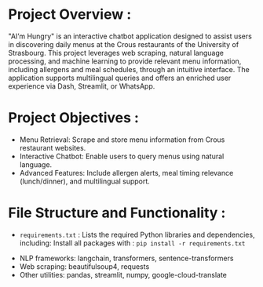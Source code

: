 # Project Overview :

"AI’m Hungry" is an interactive chatbot application designed to assist users in discovering daily menus at the Crous restaurants of the University of Strasbourg. This project leverages web scraping, natural language processing, and machine learning to provide relevant menu information, including allergens and meal schedules, through an intuitive interface. The application supports multilingual queries and offers an enriched user experience via Dash, Streamlit, or WhatsApp.

# Project Objectives :
- Menu Retrieval: Scrape and store menu information from Crous restaurant websites.
- Interactive Chatbot: Enable users to query menus using natural language.
- Advanced Features: Include allergen alerts, meal timing relevance (lunch/dinner), and multilingual support.

# File Structure and Functionality :

* ```requirements.txt``` : Lists the required Python libraries and dependencies, including:
Install all packages with : ```pip install -r requirements.txt```

- NLP frameworks: langchain, transformers, sentence-transformers
- Web scraping: beautifulsoup4, requests
- Other utilities: pandas, streamlit, numpy, google-cloud-translate


